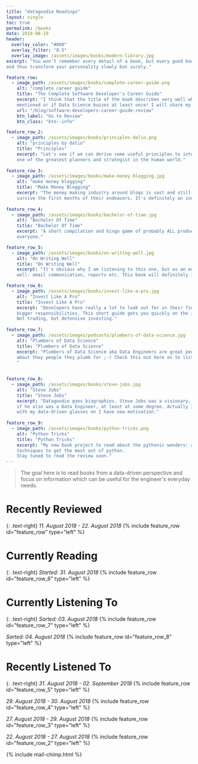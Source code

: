 ```yaml
---
title: "datagoodie Readings"
layout: single
toc: true
permalink: /books
date: 2018-08-19
header: 
  overlay_color: "#000"
  overlay_filter: "0.5"
  overlay_image: /assets/images/books/modern-library.jpg
excerpt: "You won't remember every detail of a book, but every good book will engrain something useful in your thinking 
and thus transform your personality slowly but surely."

feature_row:
  - image_path: /assets/images/books/complete-career-guide.png
    alt: "complete career guide"
    title: "The Complete Software Developer's Career Guide"
    excerpt: "I think that the title of the book describes very well what is inside. Let's see if Data Engineers are
    mentioned or if Data Science buzzes at least once! I will share my biggest takeaways from this book in a few weeks."
    url: "/blog/software-developers-career-guide-review"
    btn_label: "Go to Review"
    btn_class: "btn--info"

feature_row_2:
  - image_path: /assets/images/books/principles-dalio.png
    alt: "principles by dalio"
    title: "Principles"
    excerpt: "Let's see if we can derive some useful principles to integrate in our daily data and development life, from
    one of the greatest planners and strategist in the human world."
    
feature_row_3:
  - image_path: /assets/images/books/make-money-blogging.jpg
    alt: "make money blogging"
    title: "Make Money Blogging"
    excerpt: "The money making industry around blogs is vast and still only a fraction of bloggers earn anything or even 
    survive the first months of their endeavors. It's definitely an industry worth knowing more about."
    
feature_row_4:
  - image_path: /assets/images/books/bachelor-of-time.jpg
    alt: "Bachelor Of Time"
    title: "Bachelor Of Time"
    excerpt: "A short compilation and bingo game of probably ALL productivity hacks and buzz words. But still useful for
    everyone."

feature_row_5:
  - image_path: /assets/images/books/on-writing-well.jpg
    alt: "On Writing Well"
    title: "On Writing Well"
    excerpt: "It's obvious why I am listening to this one, but as an engineer you have a special need for writing as 
    well: email communication, reports etc. This book will definitely improve your writing mindset and skills."

feature_row_6:
  - image_path: /assets/images/books/invest-like-a-pro.jpg
    alt: "Invest Like A Pro"
    title: "Invest Like A Pro"
    excerpt: "Developers have really a lot to look out for in their financial life, because with bigger salaries come 
    bigger responsibilities. This short guide gets you quickly on the investing track. 
    Not trading, but defensive investing."
    
feature_row_7:
  - image_path: /assets/images/podcasts/plumbers-of-data-science.jpg
    alt: "Plumbers of Data Science"
    title: "Plumbers of Data Science"
    excerpt: "Plumbers of Data Science aka Data Engineers are great people and this podcast is mostly about them and 
    about they people they plumb for ;-) Check this out here on to listen on any platform you like: [Plumbers of Data Science](https://andreaskretz.com/podcast/)
    "

    
feature_row_8:
  - image_path: /assets/images/books/steve-jobs.jpg
    alt: "Steve Jobs"
    title: "Steve Jobs"
    excerpt: "Datagoodie goes biographies. Steve Jobs was a visionary, a developer, a designer, a creator, an electronics engineer, a shaper. I wouldn't be surprised
    if he also was a Data Engineer, at least at some degree. Actually I started this one a year ago, but it didn't really catch me. Now
    with my data-driven glasses on I have new motivation."
    
feature_row_9:
  - image_path: /assets/images/books/python-tricks.png
    alt: "Python Tricks"
    title: "Python Tricks"
    excerpt: "My new book project to read about the pythonic wonders: advanced, useful and maybe sometimes unheeded 
    techniques to get the most out of python. 
    Stay tuned to read the review soon."
---
```


> The goal here is to read books from a data-driven perspective and focus on information which can be 
useful for the engineer's everyday needs.

# Recently Reviewed
{: .text-right}
*11. August 2018 - 22. August 2018*
{% include feature_row id="feature_row" type="left" %}

# Currently Reading
{: .text-right}
*Started: 31. August 2018*
{% include feature_row id="feature_row_6" type="left" %}

# Currently Listening To
{: .text-right}
*Sarted: 03. August 2018*
{% include feature_row id="feature_row_7" type="left" %}

*Sarted: 04. August 2018*
{% include feature_row id="feature_row_8" type="left" %}

# Recently Listened To
{: .text-right}
*31. August 2018 - 02. September 2018*
{% include feature_row id="feature_row_5" type="left" %}

*29. August 2018 - 30. August 2018*
{% include feature_row id="feature_row_4" type="left" %}

*27. August 2018 - 29. August 2018*
{% include feature_row id="feature_row_3" type="left" %}

*22. August 2018 - 27. August 2018*
{% include feature_row id="feature_row_2" type="left" %}



{% include mail-chimp.html %}